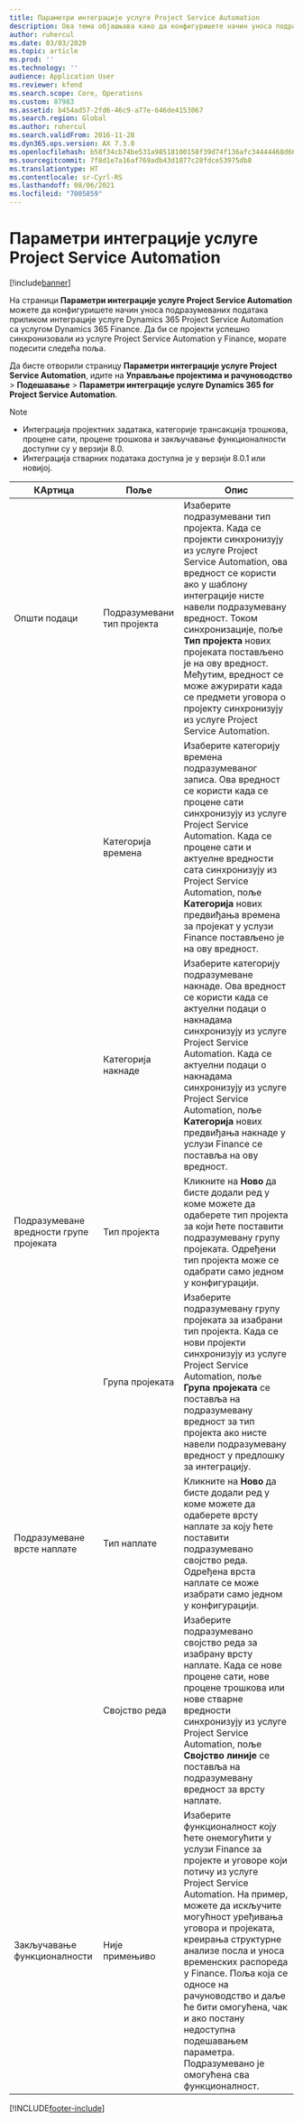 ```yaml
---
title: Параметри интеграције услуге Project Service Automation
description: Ова тема објашњава како да конфигуришете начин уноса подразумеваних података приликом интеграције услуге Microsoft Dynamics 365 for Project Service Automation са услугом Microsoft Dynamics 365 Finance.
author: ruhercul
ms.date: 03/03/2020
ms.topic: article
ms.prod: ''
ms.technology: ''
audience: Application User
ms.reviewer: kfend
ms.search.scope: Core, Operations
ms.custom: 87983
ms.assetid: b454ad57-2fd6-46c9-a77e-646de4153067
ms.search.region: Global
ms.author: ruhercul
ms.search.validFrom: 2016-11-28
ms.dyn365.ops.version: AX 7.3.0
ms.openlocfilehash: b58f34cb74be531a98518100158f39d74f136afc34444468d666cd4e9394af6f
ms.sourcegitcommit: 7f8d1e7a16af769adb43d1877c28fdce53975db8
ms.translationtype: HT
ms.contentlocale: sr-Cyrl-RS
ms.lasthandoff: 08/06/2021
ms.locfileid: "7005859"
---
```

# <a name="project-service-automation-integration-parameters"></a>Параметри интеграције услуге Project Service Automation

[!include[banner](../includes/banner.md)]

На страници **Параметри интеграције услуге Project Service Automation** можете да конфигуришете начин уноса подразумеваних података приликом интеграције услуге Dynamics 365 Project Service Automation са услугом Dynamics 365 Finance. Да би се пројекти успешно синхронизовали из услуге Project Service Automation у Finance, морате подесити следећа поља.

Да бисте отворили страницу **Параметри интеграције услуге Project Service Automation**, идите на **Управљање пројектима и рачуноводство** \> **Подешавање** \> **Параметри интеграције услуге Dynamics 365 for Project Service Automation**. 

> [!NOTE]
> - Интеграција пројектних задатака, категорије трансакција трошкова, процене сати, процене трошкова и закључавање функционалности доступни су у верзији 8.0.
> - Интеграција стварних података доступна је у верзији 8.0.1 или новијој.


| КАртица                    | Поље                | Опис |
|------------------------|----------------------|-------------|
| Општи подаци                | Подразумевани тип пројекта | Изаберите подразумевани тип пројекта. Када се пројекти синхронизују из услуге Project Service Automation, ова вредност се користи ако у шаблону интеграције нисте навели подразумевану вредност. Током синхронизације, поље **Тип пројекта** нових пројеката постављено је на ову вредност. Међутим, вредност се може ажурирати када се предмети уговора о пројекту синхронизују из услуге Project Service Automation. |
|                        | Категорија времена        | Изаберите категорију времена подразумеваног записа. Ова вредност се користи када се процене сати синхронизују из услуге Project Service Automation. Када се процене сати и актуелне вредности сата синхронизују из Project Service Automation, поље **Категорија** нових предвиђања времена за пројекат у услузи Finance постављено је на ову вредност. |
|                        | Категорија накнаде         | Изаберите категорију подразумеване накнаде. Ова вредност се користи када се актуелни подаци о накнадама синхронизују из услуге Project Service Automation. Када се актуелни подаци о накнадама синхронизују из услуге Project Service Automation, поље **Категорија** нових предвиђања накнаде у услузи Finance се поставља на ову вредност. |
| Подразумеване вредности групе пројеката | Тип пројекта         | Кликните на **Ново** да бисте додали ред у коме можете да одаберете тип пројекта за који ћете поставити подразумевану групу пројеката. Одређени тип пројекта може се одабрати само једном у конфигурацији. |
|                        | Група пројеката        | Изаберите подразумевану групу пројеката за изабрани тип пројекта. Када се нови пројекти синхронизују из услуге Project Service Automation, поље **Група пројеката** се поставља на подразумевану вредност за тип пројекта ако нисте навели подразумевану вредност у предлошку за интеграцију. |
| Подразумеване врсте наплате  | Тип наплате         | Кликните на **Ново** да бисте додали ред у коме можете да одаберете врсту наплате за коју ћете поставити подразумевано својство реда. Одређена врста наплате се може изабрати само једном у конфигурацији. |
|                        | Својство реда        | Изаберите подразумевано својство реда за изабрану врсту наплате. Када се нове процене сати, нове процене трошкова или нове стварне вредности синхронизују из услуге Project Service Automation, поље **Својство линије** се поставља на подразумевану вредност за врсту наплате. |
| Закључавање функционалности  | Није примењиво       | Изаберите функционалност коју ћете онемогућити у услузи Finance за пројекте и уговоре који потичу из услуге Project Service Automation. На пример, можете да искључите могућност уређивања уговора и пројеката, креирања структурне анализе посла и уноса временских распореда у Finance. Поља која се односе на рачуноводство и даље ће бити омогућена, чак и ако постану недоступна подешавањем параметра. Подразумевано је омогућена сва функционалност. |


[!INCLUDE[footer-include](../includes/footer-banner.md)]